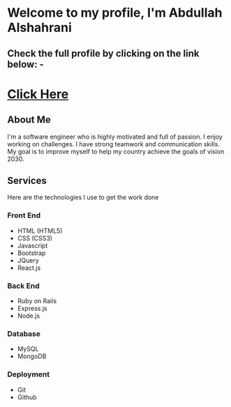# Welcome to my profile, I'm Abdullah Alshahrani
## Check the full profile by clicking on the link below: -
# [Click Here](https://github.com/AbdullahShahrani/Profile)

## About Me
I'm a software engineer who is highly motivated and full of passion. I enjoy working on challenges. I have strong teamwork and communication skills. My goal is to improve myself to help my country achieve the goals of vision 2030.

## Services
Here are the technologies I use to get the work done
### Front End
- HTML (HTML5)
- CSS (CSS3)
- Javascript
- Bootstrap
- JQuery
- React.js
### Back End
- Ruby on Rails
- Express.js
- Node.js
### Database
- MySQL
- MongoDB
### Deployment
- Git
- Github
